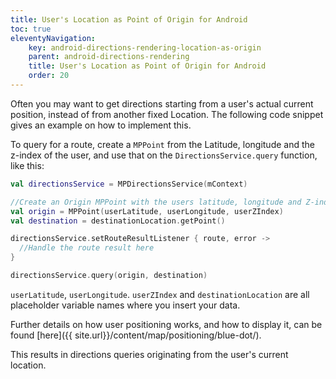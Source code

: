 ```yaml
---
title: User's Location as Point of Origin for Android
toc: true
eleventyNavigation:
    key: android-directions-rendering-location-as-origin
    parent: android-directions-rendering
    title: User's Location as Point of Origin for Android
    order: 20
---
```


Often you may want to get directions starting from a user's actual current position, instead of from another fixed Location. The following code snippet gives an example on how to implement this.

To query for a route, create a `MPPoint` from the Latitude, longitude and the z-index of the user, and use that on the `DirectionsService.query` function, like this:

```kotlin
val directionsService = MPDirectionsService(mContext)

//Create an Origin MPPoint with the users latitude, longitude and Z-index. If no Z-index is available just use 0.0
val origin = MPPoint(userLatitude, userLongitude, userZIndex)
val destination = destinationLocation.getPoint()

directionsService.setRouteResultListener { route, error ->
  //Handle the route result here
}

directionsService.query(origin, destination)
```

`userLatitude`, `userLongitude`. `userZIndex` and `destinationLocation` are all placeholder variable names where you insert your data.

Further details on how user positioning works, and how to display it, can be found [here]({{ site.url}}/content/map/positioning/blue-dot/).

This results in directions queries originating from the user's current location.
